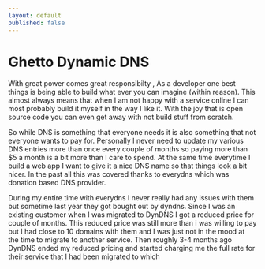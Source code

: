 ```yaml
---
layout: default
published: false
---
```

# Ghetto Dynamic DNS

With great power comes great responsibilty , As a developer one best things is being able to build what ever you can imagine (within reason). This almost always means that when I am not happy with a service online I can most probably build it myself in the way I like it. With the joy that is open source code you can even get away with not build stuff from scratch.

So while DNS is something that everyone needs it is also something that not everyone wants to pay for. Personally I never need to update my various DNS entries more than once every couple of months so paying more than $5 a month is a bit more than I care to spend. At the same time  everytime I build a web app I want to give it a nice DNS name so that things look a bit nicer. In the past all this was covered thanks to everydns which was donation based DNS provider.

During my entire time with everydns I never really had any issues with them but sometime last year they got bought out by dyndns. Since I was an existing customer when I was migrated to DynDNS I got a reduced price for couple of months. This reduced price was still more than i was willing to pay but I had close to 10 domains with them and I was just not in the mood at the time to migrate to another service. Then roughly 3-4 months ago DynDNS ended my reduced pricing and started charging me the full rate for their service that I had been migrated to which 